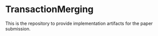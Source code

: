 # TransactionMerging
This is the repository to provide implementation artifacts for the paper submission.

